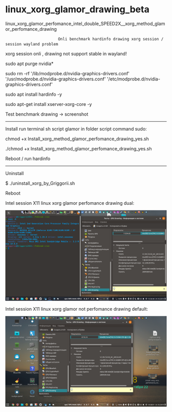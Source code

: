 # linux_xorg_glamor_drawing_beta
linux_xorg_glamor_perfomance_intel_double_SPEED2X__xorg_method_glamor_perfomance_drawing

                           Onli benchmark hardinfo drawing xorg session / session wayland problem

xorg session onli , drawing not support stable in wayland!

sudo apt purge nvidia*

sudo rm -rf  '/lib/modprobe.d/nvidia-graphics-drivers.conf' '/usr/modprobe.d/nvidia-graphics-drivers.conf' '/etc/modprobe.d/nvidia-graphics-drivers.conf'

sudo apt install hardinfo -y

sudo apt-get install xserver-xorg-core -y

Test benchmark drawing -> screenshot

___________________________________________________________________________

Install run terminal sh script glamor in folder script command sudo:

chmod +x Install_xorg_method_glamor_perfomance_drawing_yes.sh

./chmod +x Install_xorg_method_glamor_perfomance_drawing_yes.sh

Reboot / run hardinfo

____________________________________________________________________________

Uninstall

$ ./uninstall_xorg_by_Griggorii.sh

Reboot

Intel session X11 linux xorg glamor perfomance drawing dual:

<img src="https://github.com/Griggorii/linux_xorg_glamor_perfomance_drawing_dual/blob/master/Install_xorg_method_glamor_perfomance_drawing_yes.png">

Intel session X11 linux xorg glamor not perfomance drawing default:

<img src="https://github.com/Griggorii/linux_xorg_glamor_perfomance_drawing_dual/blob/master/Default_SPEED_CPU_DRAWING_XORG_SESSION.png">




